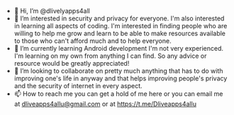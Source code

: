 - 👋 Hi, I’m @dlivelyapps4all
- 👀 I’m interested in security and privacy for everyone. I'm also interested in learning all aspects of coding. I'm interested in finding people who are willing to help me grow and learn to be able to make resources available to those who can't afford much and to help everyone.
- 🌱 I’m currently learning Android development I'm not very experienced. I'm learning on my own from anything I can find. So any advice or resource would be greatly appreciated!
- 💞️ I’m looking to collaborate on pretty much anything that has to do with improving one's life in anyway and that helps improving people's privacy and the security of internet in every aspect.
- 📫 How to reach me you can get a hold of me here or you can email me at dliveapps4allu@gmail.com or at https://t.me/Dliveapps4allu
<!---
dlivelyapps4all/dlivelyapps4all is a ✨ special ✨ repository because its `README.md` (this file) appears on your GitHub profile.
You can click the Preview link to take a look at your changes.
--->
